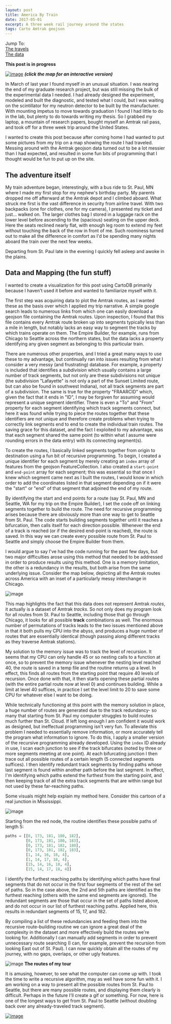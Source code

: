 ```yaml
---
layout: post
title: America By Train
date: 2017-05-01
excerpt: A three week rail journey around the states
tags: Carto Amtrak geojson
---
```

Jump To:  
<a href="#travels">The travels</a>  
<a href="#data">The data</a>

**This post is in progress**

[![image](/images/posts/abt.png)](/posts/AmericaByTrain)
***(click the map for an interactive version)***

In March of last year I found myself in an unusual situation. I was nearing the end of my graduate research project, but was still missing the bulk of the experimental data I needed. I had already designed the experiment, modeled and built the diagnostic, and tested what I could, but I was waiting on the scintillator for my neutron detector to be built by the manufacturer. With mounting impetus to move towards graduation I found I had little to do in the lab, but plenty to do towards writing my thesis. So I grabbed my laptop, a mountain of research papers, bought myself an Amtrak rail pass, and took off for a three week trip around the United States.

I wanted to create this post because after coming home I had wanted to put some pictures from my trip on a map showing the route I had traveled. Messing around with the Amtrak geojson data turned out to be a lot messier than I had expected, and resulted in some fun bits of programming that I thought would be fun to put up on the site.

<h2 id="travels">The adventure itself</h2>

My train adventure began, interestingly, with a bus ride to St. Paul, MN where I made my first stop for my nephew's birthday party. My parents dropped me off afterward at the Amtrak depot and I climbed aboard. What struck me first is the vast difference in security from airline travel. With two backpacks (one for clothes, one for my camera), I presented my ticket and just... walked on. The larger clothes bag I stored in a luggage rack on the lower level before ascending to the (spacious) seating on the upper deck. Here the seats reclined nearly flat, with enough leg room to extend my feet without touching the back of the row in front of me. Such roominess turned out to make all the difference in comfort as I'd be spending many nights aboard the train over the next few weeks.

Departing from St. Paul late in the evening I quickly fell asleep and awoke in the plains.


<h2 id="data">Data and Mapping (the fun stuff)</h2>

I wanted to create a visualization for this post using CartoDB primarily because I haven't used it before and wanted to familiarize myself with it.

The first step was acquiring data to plot the Amtrak routes, as I wanted these as the basis over which I applied my trip narrative. A simple google search leads to numerous links from which one can easily download a geojson file containing the Amtrak routes. Upon inspection, I found that this file contains every Amtrak route broken up into segments typically less than a mile in length, but notably lacks an easy way to segment the tracks by which trains operate on them. The Empire Builder, for example, runs from Chicago to Seattle across the northern states, but the data lacks a property identifying any given segment as belonging to this particular train.

There are numerous other properties, and I tried a great many ways to use these to my advantage, but continually ran into issues resulting from what I consider a very messy (and frustrating) database. For example, a property is included that identifies a *subdivision* which usually contains a large number of track segments, but not only are these subdivisions not unique (the subdivision "Lafayette" is not only a part of the Sunset Limited route, but can also be found in southwest Indiana), not all track segments are part of a subdivision. The same is true for the property "FRAARCID" which, given the fact that it ends in "ID", I may be forgiven for assuming would represent a unique segment identifier. There is even a "To" and "From" property for each segment identifying which track segments connect, but here it was found while trying to piece the routes together that these identifiers are not unique and therefore create problems when trying to correctly link segments end to end to create the individual train routes. The saving grace for this dataset, and the fact I exploited to my advantage, was that each segment shared the same point (to within what I assume were rounding errors in the data entry) with its connecting segment(s).

To create the routes, I basically linked segments together from origin to destination using a fun bit of recursive programming. To begin, I created a unique identifier for each segment by merely creating an `index` array of features from the geojson FeatureCollection. I also created a `start-point` and `end-point` array for each segment; this was essential so that once I knew which segment came next as I built the routes, I would know in which order to add the coordinates listed in that segment depending on if it were the "start" or "end" of that segment that adjoined the end of my route.

By identifying the start and end points for a route (say St. Paul, MN and Seattle, WA for my trip on the Empire Builder), I set the code off on linking segments together to build the route. The need for recursive programming arises because there are obviously more than one way to get to Seattle from St. Paul. The code starts building segments together until it reaches a bifurcation, then calls itself for each direction possible. Whenever the end of a track is reached (or if the desired end-point is reached), the route is saved. In this way we can create every possible route from St. Paul to Seattle and simply choose the Empire Builder from them.

I would argue to say I've had the code running for the past few days, but two major difficulties arose using this method that needed to be addressed in order to produce results using this method. One is a memory limitation, the other is a redundancy in the results, but both arise from the same underlying issue. Consider the map below, depicting all the Amtrak routes across America with an inset of a particularly messy interchange in Chicago.

![image](/images/posts/abt_messy.png)

This map highlights the fact that this data does not represent Amtrak *routes*, it actually is a dataset of Amtrak *tracks*. So not only does my program look for all routes from St. Paul to Seattle, including those that go through Chicago, it looks for all possible **track** combinations as well. The enormous number of permutations of tracks leads to the two issues mentioned above in that it both pulls my CPU into the abyss, and produces a huge number of routes that are essentially identical (though passing along different tracks as they traverse Amtrak stations).

My solution to the memory issue was to track the level of recursion. It seems that my CPU can only handle 45 or so nesting calls to a function at once, so to prevent the memory issue whenever the nesting level reached 40, the route is saved in a temp file and the routine returns up a level. In effect, this finds all routes from the starting point that require 40 levels of recursion. Once done with that, it then starts opening these partial routes (with the entire partial route now at level 0) and continues building. While a limit at level 40 suffices, in practice I set the level limit to 20 to save some CPU for whatever else I want to be doing.

While technically functioning at this point with the memory solution in place, a huge number of routes are generated due to the track redundancy- so many that starting from St. Paul my computer struggles to build routes much further than St. Cloud. If left long enough I am confident it would work as designed, but ineffectual programming isn't very fun. To alleviate this problem I needed to essentially remove information, or more accurately tell the program what information to ignore. To do this, I apply a smaller version of the recursive programming already developed. Using the `index` ID already in use, I scan each junction to see if the track bifurcates (noted by three or more segments meeting at one point). At each bifurcating junction I then trace out all possible routes of a certain length (5 connected segments suffices). I then identify redundant track segments by finding paths whose last segment is found within another path before the last segment. In effect, I'm identifying which paths extend the furthest from the starting point, and then keeping track of all the extra track segments that are within range but not used by these far-reaching paths.

Some visuals might help explain my method here. Consider this cartoon of a real junction in Mississippi.

![image](/images/posts/abt_redundancy_cartoon.png)

Starting from the red node, the routine identifies these possible paths of length 5:
```Python
paths = [[0, 173, 181, 180, 182],
         [0, 173, 181, 180, 183],
         [0, 173, 181, 182, 180],
         [0, 173, 181, 182, 183],
         [1, 14, 16, 18, 4],
         [1, 14, 17, 18, 4],
         [15, 14, 16, 18, 4],
         [15, 14, 17, 18, 4]]
```
I identify the furthest reaching paths by identifying which paths have final segments that do not occur in the first four segments of the rest of the set of paths. So in the case above, the 2nd and 5th paths are identified as the furthest reaching (others with the same end segments are ignored). The redundant segments are those that occur in the set of paths listed above, and do not occur in our list of furthest reaching paths. Applied here, this results in redundant segments of 15, 17, and 182.

By compiling a list of these redundancies and feeding them into the recursive route-building routine we can ignore a great deal of the complexity in the dataset and more effectively build the routes we're looking for. Additionally I can manually add segments in order to prevent unnecessary route searching (I can, for example, prevent the recursion from looking East out of St. Paul). I can now quickly obtain all the routes of my journey, with no gaps, overlaps, or other ugly features.

![image](/images/posts/abt_myroutes.png)
**The routes of my tour**

It is amusing, however, to see what the computer can come up with. I took the time to write a recursive algorithm, may as well have some fun with it. I am working on a way to present all the possible routes from St. Paul to Seattle, but there are many possible routes, and displaying them clearly is difficult. Perhaps in the future I'll create a gif or something. For now, here is one of the longest ways to get from St. Paul to Seattle (without doubling back over any already-traveled track segment).

[![image](/images/posts/abt_longway.png)](/posts/AmericaByTrain/longway)
